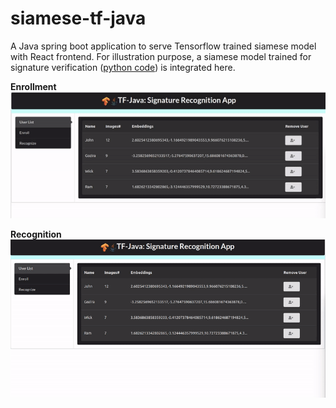 # siamese-tf-java

A Java spring boot application to serve Tensorflow trained siamese model
with React frontend. For illustration purpose, a siamese model trained for 
signature verification ([python code](https://github.com/rmalav15/signature-recognition))
is integrated here. 

**Enrollment**<br/>
<img src='./gifs/enroll.gif' width="600"> 
<br/>

**Recognition**<br/>
<img src='./gifs/recognize.gif' width="600">


